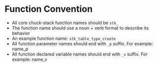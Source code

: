 # Function Convention

- All core chuck-stack function names should be `stk_`
- The function name should use a noun + verb format to describe its behavior
- An example function name: `stk_table_type_create`
- All function parameter names should end with `_p` suffix. For example: name_p
- All function declared variable names should end with `_v` suffix. For example: name_v
 <!-- - concept of function => create_from vs create_into -- attempt to support both when possible - TODO: better define these terms -->
